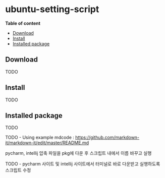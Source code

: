 # ubuntu-setting-script


__Table of content__

- [Download](#download)
- [Install](#install)
- [Installed package](#installed-package)

## Download

TODO



## Install

TODO


## Installed package

TODO


TODO - Using example mdcode : https://github.com/markdown-it/markdown-it/edit/master/README.md

pycharm, intellij 압축 파일을 pkg에 다운 후 스크립트 내에서 이름 바꾸고 실행


TODO - pycharm 사이트 및 intellij 사이트에서 터미널로 바로 다운받고 실행하도록 스크립트 수정


